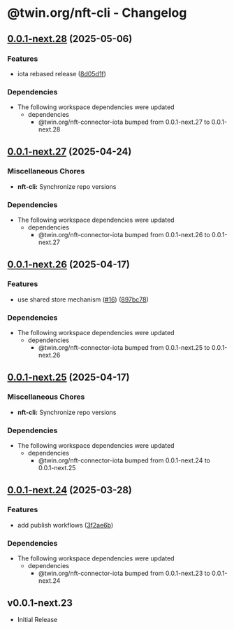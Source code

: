 # @twin.org/nft-cli - Changelog

## [0.0.1-next.28](https://github.com/twinfoundation/nft/compare/nft-cli-v0.0.1-next.27...nft-cli-v0.0.1-next.28) (2025-05-06)


### Features

* iota rebased release ([8d05d1f](https://github.com/twinfoundation/nft/commit/8d05d1f58c1aacac983c100697ab40a314ad34ea))


### Dependencies

* The following workspace dependencies were updated
  * dependencies
    * @twin.org/nft-connector-iota bumped from 0.0.1-next.27 to 0.0.1-next.28

## [0.0.1-next.27](https://github.com/twinfoundation/nft/compare/nft-cli-v0.0.1-next.26...nft-cli-v0.0.1-next.27) (2025-04-24)


### Miscellaneous Chores

* **nft-cli:** Synchronize repo versions


### Dependencies

* The following workspace dependencies were updated
  * dependencies
    * @twin.org/nft-connector-iota bumped from 0.0.1-next.26 to 0.0.1-next.27

## [0.0.1-next.26](https://github.com/twinfoundation/nft/compare/nft-cli-v0.0.1-next.25...nft-cli-v0.0.1-next.26) (2025-04-17)


### Features

* use shared store mechanism ([#16](https://github.com/twinfoundation/nft/issues/16)) ([897bc78](https://github.com/twinfoundation/nft/commit/897bc7805248ba1388b2dd03df24c33f1633f344))


### Dependencies

* The following workspace dependencies were updated
  * dependencies
    * @twin.org/nft-connector-iota bumped from 0.0.1-next.25 to 0.0.1-next.26

## [0.0.1-next.25](https://github.com/twinfoundation/nft/compare/nft-cli-v0.0.1-next.24...nft-cli-v0.0.1-next.25) (2025-04-17)


### Miscellaneous Chores

* **nft-cli:** Synchronize repo versions


### Dependencies

* The following workspace dependencies were updated
  * dependencies
    * @twin.org/nft-connector-iota bumped from 0.0.1-next.24 to 0.0.1-next.25

## [0.0.1-next.24](https://github.com/twinfoundation/nft/compare/nft-cli-v0.0.1-next.23...nft-cli-v0.0.1-next.24) (2025-03-28)


### Features

* add publish workflows ([3f2ae6b](https://github.com/twinfoundation/nft/commit/3f2ae6b5c29da8012e01ef719c2d91a6aa80c2ad))


### Dependencies

* The following workspace dependencies were updated
  * dependencies
    * @twin.org/nft-connector-iota bumped from 0.0.1-next.23 to 0.0.1-next.24

## v0.0.1-next.23

- Initial Release
